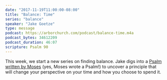 ```yaml
---
date: "2017-11-19T11:00:00-08:00"
title: "Balance: Time"
series: "balance"
speaker: "Jake Goetze"
type: message
podcast: https://arborchurch.com/podcast/balance-time.m4a
podcast_bytes: 34612209
podcast_duration: 46:07
scripture: Psalm 90
---
```


This week, we start a new series on finding balance. Jake digs into a [Psalm written by Moses](https://www.biblegateway.com/passage/?search=psalm+90&version=ESV) (yes, Moses wrote a Psalm!) to uncover a principle that will change your perspective on your time and how you choose to spend it.
